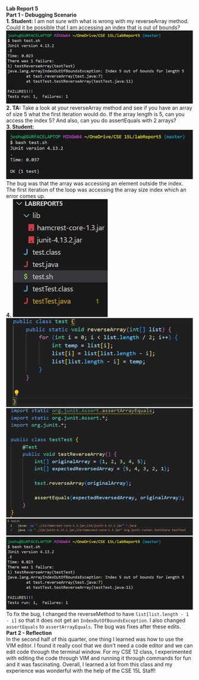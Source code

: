 **Lab Report 5**<br>
**Part 1 - Debugging Scenario**<br>
**1. Student:** I am not sure with what is wrong with my reverseArray method. Could it be possible that I am accessing an index that is out of bounds?<br>
![Image](image1.png) <br>
**2. TA:** Take a look at your reverseArray method and see if you have an array of size 5 what the first iteration would do. If the array length is 5, can you access the index 5? And also, can you do assertEquals with 2 arrays?<br>
**3. Student:** ![Image](image7.png) <br>
The bug was that the array was accessing an element outside the index. The first iteration of the loop was accessing the array size index which an error comes up. <br>
**4.**
![Image](image5.png) <br>
![Image](image2.png) <br>
![Image](image3.png) <br>
![Image](image4.png) <br>
![Image](image1.png) <br>
To fix the bug, I changed the reverseMethod to have ```list[list.length - 1 - i]``` so that it does not get an ```IndexOutOfBoundsException```. I also changed ```assertEquals``` to ```assertArrayEquals```. The bug was fixes after these edits.<br>
**Part 2 - Reflection**<br>
In the second half of this quarter, one thing I learned was how to use the VIM editor. I found it really cool that we don't need a code editor and we can edit code through the terminal window. For my CSE 12 class, I experimented with editing the code through VIM and running it through commands for fun and it was fascinating. Overall, I learned a lot from this class and my experience was wonderful with the help of the CSE 15L Staff!
